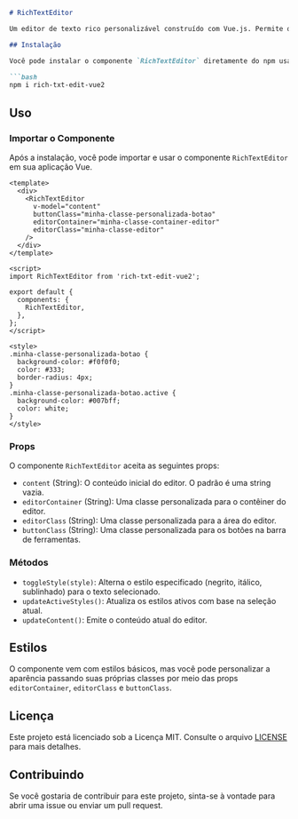 ```markdown
# RichTextEditor

Um editor de texto rico personalizável construído com Vue.js. Permite que os usuários editem texto com estilos de negrito, itálico e sublinhado. Este componente é projetado para ser flexível e fácil de integrar em suas aplicações Vue.

## Instalação

Você pode instalar o componente `RichTextEditor` diretamente do npm usando o seguinte comando:

```bash
npm i rich-txt-edit-vue2
```

## Uso

### Importar o Componente

Após a instalação, você pode importar e usar o componente `RichTextEditor` em sua aplicação Vue.

```vue
<template>
  <div>
    <RichTextEditor
      v-model="content"
      buttonClass="minha-classe-personalizada-botao"
      editorContainer="minha-classe-container-editor"
      editorClass="minha-classe-editor"
    />
  </div>
</template>

<script>
import RichTextEditor from 'rich-txt-edit-vue2';

export default {
  components: {
    RichTextEditor,
  },
};
</script>

<style>
.minha-classe-personalizada-botao {
  background-color: #f0f0f0;
  color: #333;
  border-radius: 4px;
}
.minha-classe-personalizada-botao.active {
  background-color: #007bff;
  color: white;
}
</style>
```

### Props

O componente `RichTextEditor` aceita as seguintes props:

- `content` (String): O conteúdo inicial do editor. O padrão é uma string vazia.
- `editorContainer` (String): Uma classe personalizada para o contêiner do editor.
- `editorClass` (String): Uma classe personalizada para a área do editor.
- `buttonClass` (String): Uma classe personalizada para os botões na barra de ferramentas.

### Métodos

- `toggleStyle(style)`: Alterna o estilo especificado (negrito, itálico, sublinhado) para o texto selecionado.
- `updateActiveStyles()`: Atualiza os estilos ativos com base na seleção atual.
- `updateContent()`: Emite o conteúdo atual do editor.

## Estilos

O componente vem com estilos básicos, mas você pode personalizar a aparência passando suas próprias classes por meio das props `editorContainer`, `editorClass` e `buttonClass`.

## Licença

Este projeto está licenciado sob a Licença MIT. Consulte o arquivo [LICENSE](LICENSE) para mais detalhes.

## Contribuindo

Se você gostaria de contribuir para este projeto, sinta-se à vontade para abrir uma issue ou enviar um pull request.
```